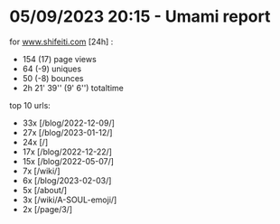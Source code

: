 # 05/09/2023 20:15 - Umami report
for www.shifeiti.com [24h] :

 - 154 (17) page views
 - 64 (-9) uniques
 - 50 (-8) bounces
 - 2h 21' 39'' (9' 6'') totaltime


top 10 urls:
 - 33x [/blog/2022-12-09/]
 - 27x [/blog/2023-01-12/]
 - 24x [/]
 - 17x [/blog/2022-12-22/]
 - 15x [/blog/2022-05-07/]
 - 7x [/wiki/]
 - 6x [/blog/2023-02-03/]
 - 5x [/about/]
 - 3x [/wiki/A-SOUL-emoji/]
 - 2x [/page/3/]


